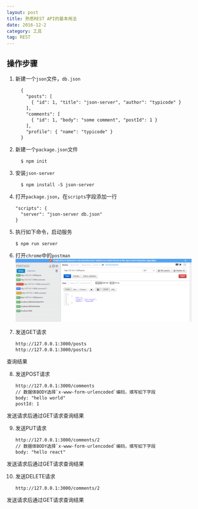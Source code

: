 ```yaml
---
layout: post
title: 熟悉REST API的基本用法
date: 2016-12-2
category: 工具
tag: REST
---
```

## 操作步骤
1. 新建一个`json`文件，`db.json`

    ```
      {
        "posts": [
          { "id": 1, "title": "json-server", "author": "typicode" }
        ],
        "comments": [
          { "id": 1, "body": "some comment", "postId": 1 }
        ],
        "profile": { "name": "typicode" }
      }
    ```

2. 新建一个`package.json`文件

    ```
      $ npm init
    ```

3. 安装`json-server`

    ```
      $ npm install -S json-server
    ```

4. 打开`package.json`，在`scripts`字段添加一行

    ```
    "scripts": {
      "server": "json-server db.json"
    }
    ```

5. 执行如下命令，启动服务

    ```
    $ npm run server
    ```

6. 打开`chrome`中的`postman`
![postman截图](../img/rest-demo.png)

7. 发送GET请求

    ```
    http://127.0.0.1:3000/posts
    http://127.0.0.1:3000/posts/1
    ```
查询结果

8. 发送POST请求

    ```
    http://127.0.0.1:3000/comments
    // 数据体BODY选择`x-www-form-urlencoded`编码，填写如下字段
    body: "hello world"
    postId: 1
    ```
发送请求后通过GET请求查询结果

9. 发送PUT请求

    ```
    http://127.0.0.1:3000/comments/2
    // 数据体BODY选择`x-www-form-urlencoded`编码，填写如下字段
    body: "hello react"
    ```
发送请求后通过GET请求查询结果

10. 发送DELETE请求

    ```
    http://127.0.0.1:3000/comments/2
    ```
发送请求后通过GET请求查询结果

